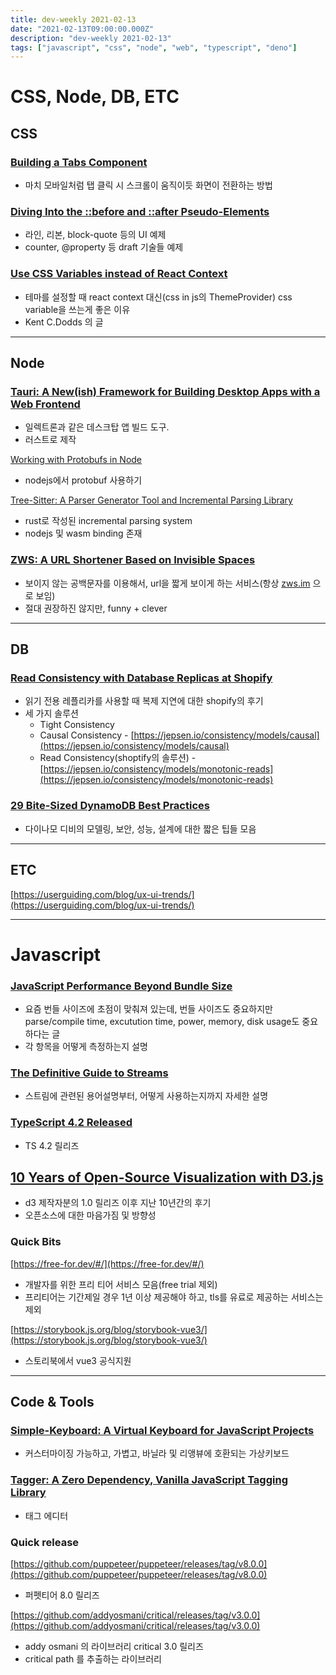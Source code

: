 ```yaml
---
title: dev-weekly 2021-02-13
date: "2021-02-13T09:00:00.000Z"
description: "dev-weekly 2021-02-13"
tags: ["javascript", "css", "node", "web", "typescript", "deno"]
---
```


# CSS, Node, DB, ETC

## CSS

### [Building a Tabs Component](https://web.dev/building-a-tabs-component)

- 마치 모바일처럼 탭 클릭 시 스크롤이 움직이듯 화면이 전환하는 방법

### [Diving Into the ::before and ::after Pseudo-Elements](https://codersblock.com/blog/diving-into-the-before-and-after-pseudo-elements/)

- 라인, 리본, block-quote 등의 UI 예제
- counter, @property 등 draft 기술들 예제

### [Use CSS Variables instead of React Context](https://epicreact.dev/css-variables)

- 테마를 설정할 때 react context 대신(css in js의 ThemeProvider) css variable을 쓰는게 좋은 이유
- Kent C.Dodds 의 글

<hr />

## Node

### [Tauri: A New(ish) Framework for Building Desktop Apps with a Web Frontend](https://tauri.studio/en/)

- 일렉트론과 같은 데스크탑 앱 빌드 도구.
- 러스트로 제작

[Working with Protobufs in Node]()

- nodejs에서 protobuf 사용하기

[Tree-Sitter: A Parser Generator Tool and Incremental Parsing Library](https://tree-sitter.github.io/tree-sitter/)

- rust로 작성된 incremental parsing system
- nodejs 및 wasm binding 존재

### [ZWS: A URL Shortener Based on Invisible Spaces](https://github.com/zws-im/zws)

- 보이지 않는 공백문자를 이용해서, url을 짧게 보이게 하는 서비스(항상 [zws.im](http://zws.im) 으로 보임)
- 절대 권장하진 않지만, funny + clever

<hr />

## DB

### [Read Consistency with Database Replicas at Shopify](https://shopify.engineering/read-consistency-database-replicas)

- 읽기 전용 레플리카를 사용할 때 복제 지연에 대한 shopify의 후기
- 세 가지 솔루션
    - Tight Consistency
    - Causal Consistency - [https://jepsen.io/consistency/models/causal](https://jepsen.io/consistency/models/causal)
    - Read Consistency(shoptify의 솔루션) - [https://jepsen.io/consistency/models/monotonic-reads](https://jepsen.io/consistency/models/monotonic-reads)

### [29 Bite-Sized DynamoDB Best Practices](https://dynobase.dev/dynamodb-best-practices/)

- 다이나모 디비의 모델링, 보안, 성능, 설계에 대한 짧은 팁들 모음

<hr />

## ETC

[https://userguiding.com/blog/ux-ui-trends/](https://userguiding.com/blog/ux-ui-trends/)

<hr />

# Javascript

### [JavaScript Performance Beyond Bundle Size](https://nolanlawson.com/2021/02/23/javascript-performance-beyond-bundle-size/)

- 요즘 번들 사이즈에 초점이 맞춰져 있는데, 번들 사이즈도 중요하지만 parse/compile time, excutution time, power, memory, disk usage도 중요하다는 글
- 각 항목을 어떻게 측정하는지 설명

### [The Definitive Guide to Streams](https://web.dev/streams/)

- 스트림에 관련된 용어설명부터, 어떻게 사용하는지까지 자세한 설명

### [TypeScript 4.2 Released](https://devblogs.microsoft.com/typescript/announcing-typescript-4-2/)

- TS 4.2 릴리즈

## [10 Years of Open-Source Visualization with D3.js](https://observablehq.com/@mbostock/10-years-of-open-source-visualization)

- d3 제작자분의 1.0 릴리즈 이후 지난 10년간의 후기
- 오픈소스에 대한 마음가짐 및 방향성

### Quick Bits

[https://free-for.dev/#/](https://free-for.dev/#/)

- 개발자를 위한 프리 티어 서비스 모음(free trial 제외)
- 프리티어는 기간제일 경우 1년 이상 제공해야 하고, tls를 유료로 제공하는 서비스는 제외

[https://storybook.js.org/blog/storybook-vue3/](https://storybook.js.org/blog/storybook-vue3/)

- 스토리북에서 vue3 공식지원

<hr />

## Code & Tools

### [Simple-Keyboard: A Virtual Keyboard for JavaScript Projects](https://virtual-keyboard.js.org/)

- 커스터마이징 가능하고, 가볍고, 바닐라 및 리앵뷰에 호환되는 가상키보드

### [Tagger: A Zero Dependency, Vanilla JavaScript Tagging Library](https://github.com/jcubic/tagger)

- 태그 에디터

### Quick release

[https://github.com/puppeteer/puppeteer/releases/tag/v8.0.0](https://github.com/puppeteer/puppeteer/releases/tag/v8.0.0)

- 퍼펫티어 8.0 릴리즈

[https://github.com/addyosmani/critical/releases/tag/v3.0.0](https://github.com/addyosmani/critical/releases/tag/v3.0.0)

- addy osmani 의 라이브러리 critical 3.0 릴리즈
- critical path 를 추출하는 라이브러리
